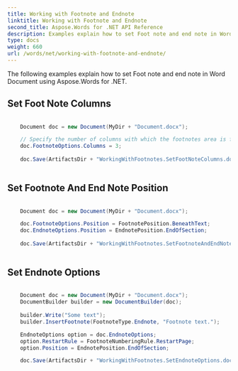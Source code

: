 ```yaml
---
title: Working with Footnote and Endnote
linktitle: Working with Footnote and Endnote
second_title: Aspose.Words for .NET API Reference
description: Examples explain how to set Foot note and end note in Word Document using Aspose.Words for .NET
type: docs
weight: 660
url: /words/net/working-with-footnote-and-endnote/
---
```

The following examples explain how to set Foot note and end note in Word Document using Aspose.Words for .NET.

## Set Foot Note Columns

```csharp
            
	Document doc = new Document(MyDir + "Document.docx");

	// Specify the number of columns with which the footnotes area is formatted.
	doc.FootnoteOptions.Columns = 3;
	
	doc.Save(ArtifactsDir + "WorkingWithFootnotes.SetFootNoteColumns.docx");
            
```

## Set Footnote And End Note Position

```csharp
            
	Document doc = new Document(MyDir + "Document.docx");

	doc.FootnoteOptions.Position = FootnotePosition.BeneathText;
	doc.EndnoteOptions.Position = EndnotePosition.EndOfSection;
	
	doc.Save(ArtifactsDir + "WorkingWithFootnotes.SetFootnoteAndEndNotePosition.docx");
            
```

## Set Endnote Options

```csharp
            
	Document doc = new Document(MyDir + "Document.docx");
	DocumentBuilder builder = new DocumentBuilder(doc);
	
	builder.Write("Some text");
	builder.InsertFootnote(FootnoteType.Endnote, "Footnote text.");

	EndnoteOptions option = doc.EndnoteOptions;
	option.RestartRule = FootnoteNumberingRule.RestartPage;
	option.Position = EndnotePosition.EndOfSection;

	doc.Save(ArtifactsDir + "WorkingWithFootnotes.SetEndnoteOptions.docx");
            
```

